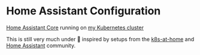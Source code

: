 # Home Assistant Configuration

[Home Assistant Core](https://home-assistant.io/) running on [my Kubernetes cluster](https://github.com/lanquarden/roci-gitops)

This is still very much under :construction: inspired by setups from the [k8s-at-home](https://github.com/k8s-at-home) and [Home Assistant](https://community.home-assistant.io/) community.